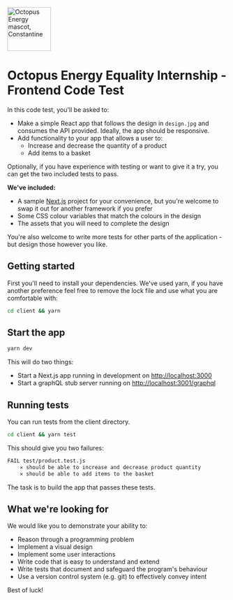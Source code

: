 <img src="https://static.octopuscdn.com/constantine/constantine.svg" alt="Octopus Energy mascot, Constantine" width="100" />

# Octopus Energy Equality Internship - Frontend Code Test

In this code test, you'll be asked to:

- Make a simple React app that follows the design in `design.jpg` and consumes the API provided. Ideally, the 
    app should be responsive.
- Add functionality to your app that allows a user to:
    - Increase and decrease the quantity of a product
    - Add items to a basket

Optionally, if you have experience with testing or want to give it a try, you can get the two included tests to pass.

<strong>We've included:</strong>

- A sample [Next.js](https://nextjs.org/) project for your convenience, but you're welcome to swap it out for another framework if you prefer
- Some CSS colour variables that match the colours in the design
- The assets that you will need to complete the design

You're also welcome to write more tests for other parts of the application - but design those however you like.

## Getting started

First you'll need to install your dependencies. We've used yarn, if you have another preference feel free to remove the lock file and use what you are comfortable with:

```sh
cd client && yarn
```

## Start the app

```sh
yarn dev
```

This will do two things:

- Start a Next.js app running in development on <http://localhost:3000>
- Start a graphQL stub server running on <http://localhost:3001/graphql>

## Running tests

You can run tests from the client directory.

```sh
cd client && yarn test
```

This should give you two failures:

```sh
FAIL test/product.test.js
    ✕ should be able to increase and decrease product quantity
    ✕ should be able to add items to the basket
```

The task is to build the app that passes these tests.

## What we're looking for

We would like you to demonstrate your ability to:

- Reason through a programming problem
- Implement a visual design
- Implement some user interactions
- Write code that is easy to understand and extend
- Write tests that document and safeguard the program's behaviour
- Use a version control system (e.g. git) to effectively convey intent

Best of luck!
